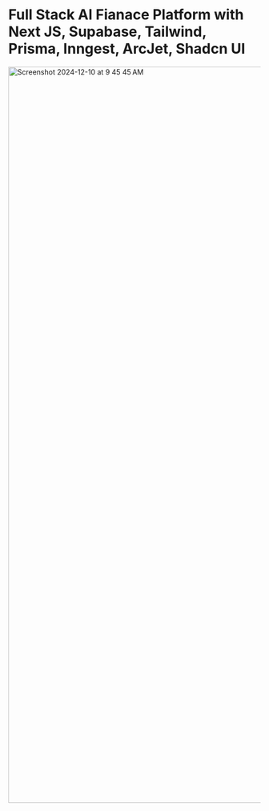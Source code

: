 # Full Stack AI Fianace Platform with Next JS, Supabase, Tailwind, Prisma, Inngest, ArcJet, Shadcn UI
<img width="1470" alt="Screenshot 2024-12-10 at 9 45 45 AM" src="https://github.com/user-attachments/assets/1bc50b85-b421-4122-8ba4-ae68b2b61432">

